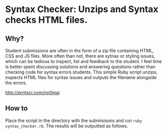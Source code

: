 # Syntax Checker: Unzips and Syntax checks HTML files.

## Why?
Student submissions are often in the form of a zip file containing HTML, CSS and JS files. More often than not, there are sytnax
or styling issues, which can be tedious to inspect, list and feedback to the student. I feel time is better spent discussing solutions
and answering questions rather than checking code for syntax errors students.
This simple Ruby script unzips, inspects HTML files for syntax issues and outputs the filename alongside the errors. 

http://prntscr.com/nn0maj

## How to
Place the script in the directory with the submisisons and run `ruby syntax_checker.rb`. The results will be outputted as follows.
